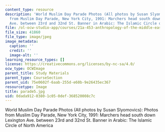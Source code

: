 ```yaml
---
content_type: resource
description: 'World Muslim Day Parade Photos (All photos by Susan Slyomovics): Photos
  from Muslim Day Parade, New York City, 1991: Marchers head south down Lexington
  Ave. between 23rd and 32nd St. Banner in Arabic: The Islamic Circle of North America'
file: /ol-ocw-studio-app/courses/21a-453-anthropology-of-the-middle-east-spring-2004/0dada91203801c050def368520008c7c_parade5.jpg
file_size: 41860
file_type: image/jpeg
image_metadata:
  caption: ''
  credit: ''
  image-alt: ''
learning_resource_types: []
license: https://creativecommons.org/licenses/by-nc-sa/4.0/
ocw_type: OCWImage
parent_title: Study Materials
parent_type: CourseSection
parent_uid: 75e0602f-6aab-255d-e60b-9e26435ec367
resourcetype: Image
title: parade5.jpg
uid: 0dada912-0380-1c05-0def-368520008c7c
---
```

World Muslim Day Parade Photos (All photos by Susan Slyomovics): Photos from Muslim Day Parade, New York City, 1991: Marchers head south down Lexington Ave. between 23rd and 32nd St. Banner in Arabic: The Islamic Circle of North America